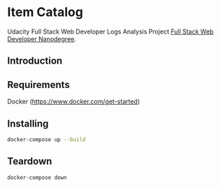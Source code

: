 # Item Catalog

Udacity Full Stack Web Developer Logs Analysis Project
[Full Stack Web Developer Nanodegree](https://www.udacity.com/course/full-stack-web-developer-nanodegree--nd004).

## Introduction



## Requirements

Docker (https://www.docker.com/get-started)

## Installing

```bash
docker-compose up --build
```

## Teardown

```bash
docker-compose down
```
